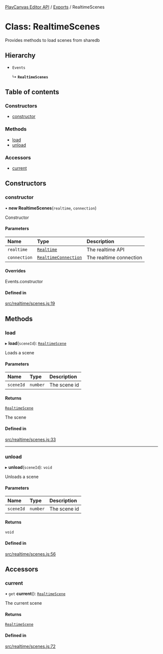 [PlayCanvas Editor API](../README.md) / [Exports](../modules.md) / RealtimeScenes

# Class: RealtimeScenes

Provides methods to load scenes from sharedb

## Hierarchy

- `Events`

  ↳ **`RealtimeScenes`**

## Table of contents

### Constructors

- [constructor](RealtimeScenes.md#constructor)

### Methods

- [load](RealtimeScenes.md#load)
- [unload](RealtimeScenes.md#unload)

### Accessors

- [current](RealtimeScenes.md#current)

## Constructors

### constructor

• **new RealtimeScenes**(`realtime`, `connection`)

Constructor

#### Parameters

| Name | Type | Description |
| :------ | :------ | :------ |
| `realtime` | [`Realtime`](Realtime.md) | The realtime API |
| `connection` | [`RealtimeConnection`](RealtimeConnection.md) | The realtime connection |

#### Overrides

Events.constructor

#### Defined in

[src/realtime/scenes.js:19](https://github.com/playcanvas/editor-api/blob/8a10045/src/realtime/scenes.js#L19)

## Methods

### load

▸ **load**(`sceneId`): [`RealtimeScene`](RealtimeScene.md)

Loads a scene

#### Parameters

| Name | Type | Description |
| :------ | :------ | :------ |
| `sceneId` | `number` | The scene id |

#### Returns

[`RealtimeScene`](RealtimeScene.md)

The scene

#### Defined in

[src/realtime/scenes.js:33](https://github.com/playcanvas/editor-api/blob/8a10045/src/realtime/scenes.js#L33)

___

### unload

▸ **unload**(`sceneId`): `void`

Unloads a scene

#### Parameters

| Name | Type | Description |
| :------ | :------ | :------ |
| `sceneId` | `number` | The scene id |

#### Returns

`void`

#### Defined in

[src/realtime/scenes.js:56](https://github.com/playcanvas/editor-api/blob/8a10045/src/realtime/scenes.js#L56)

## Accessors

### current

• `get` **current**(): [`RealtimeScene`](RealtimeScene.md)

The current scene

#### Returns

[`RealtimeScene`](RealtimeScene.md)

#### Defined in

[src/realtime/scenes.js:72](https://github.com/playcanvas/editor-api/blob/8a10045/src/realtime/scenes.js#L72)
